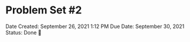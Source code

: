# Problem Set #2

Date Created: September 26, 2021 1:12 PM
Due Date: September 30, 2021
Status: Done 🙌